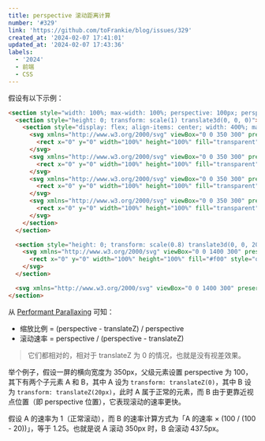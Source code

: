 ```yaml
---
title: perspective 滚动距离计算
number: '#329'
link: 'https://github.com/toFrankie/blog/issues/329'
created_at: '2024-02-07 17:41:01'
updated_at: '2024-02-07 17:43:36'
labels:
  - '2024'
  - 前端
  - CSS
---
```

假设有以下示例：

```html
<section style="width: 100%; max-width: 100%; perspective: 100px; perspective-origin: top center; overflow-x: scroll; overflow-y: hidden; -webkit-overflow-scrolling: touch; background: #eee">
  <section style="height: 0; transform: scale(1) translate3d(0, 0, 0)">
    <section style="display: flex; align-items: center; width: 400%; max-width: none !important">
      <svg xmlns="http://www.w3.org/2000/svg" viewBox="0 0 350 300" preserveAspectRatio="xMidYMin meet" style="flex: 1">
        <rect x="0" y="0" width="100%" height="100%" fill="transparent" stroke="#f00" stroke-width="2"></rect>
      </svg>
      <svg xmlns="http://www.w3.org/2000/svg" viewBox="0 0 350 300" preserveAspectRatio="xMidYMin meet" style="flex: 1">
        <rect x="0" y="0" width="100%" height="100%" fill="transparent" stroke="#0f0" stroke-width="2"></rect>
      </svg>
      <svg xmlns="http://www.w3.org/2000/svg" viewBox="0 0 350 300" preserveAspectRatio="xMidYMin meet" style="flex: 1">
        <rect x="0" y="0" width="100%" height="100%" fill="transparent" stroke="#00f" stroke-width="2"></rect>
      </svg>
      <svg xmlns="http://www.w3.org/2000/svg" viewBox="0 0 350 300" preserveAspectRatio="xMidYMin meet" style="flex: 1">
        <rect x="0" y="0" width="100%" height="100%" fill="transparent" stroke="#0ff" stroke-width="2"></rect>
      </svg>
    </section>
  </section>

  <section style="height: 0; transform: scale(0.8) translate3d(0, 0, 20px)">
    <svg xmlns="http://www.w3.org/2000/svg" viewBox="0 0 1400 300" preserveAspectRatio="xMidYMin meet" style="width: 400%; max-width: none !important">
      <rect x="0" y="0" width="100%" height="100%" fill="#f00" style="opacity: 0.2"></rect>
    </svg>
  </section>

  <svg xmlns="http://www.w3.org/2000/svg" viewBox="0 0 1400 300" preserveAspectRatio="xMidYMin meet" style="width: 400%; max-width: none !important"></svg>
</section>
```

从 [Performant Parallaxing](https://developer.chrome.com/blog/performant-parallaxing#adjusting_scale_for_perspective) 可知：

- 缩放比例 = (perspective - translateZ) / perspective
- 滚动速率 = perspective / (perspective - translateZ)

> 它们都相对的，相对于 translateZ 为 0 的情况，也就是没有视差效果。

举个例子，假设一屏的横向宽度为 350px，父级元素设置 perspective 为 100，其下有两个子元素 A 和 B，其中 A 设为 `transform: translateZ(0)`，其中 B 设为 `transform: translateZ(20px)`，此时 A 属于正常的元素，而 B 由于更靠近视点位置（即 perspective 位置），它表现滚动的速率更快。

假设 A 的速率为 1（正常滚动），而 B 的速率计算方式为「A 的速率 × (100 / (100 - 20))」，等于 1.25。也就是说 A 滚动 350px 时，B 会滚动 437.5px。
